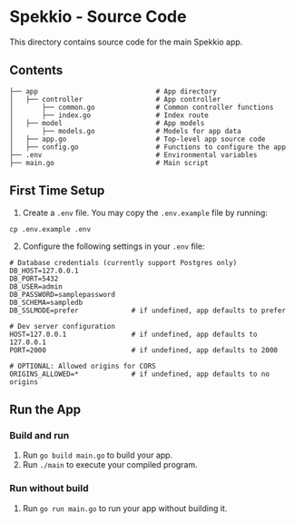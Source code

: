 # Spekkio - Source Code

This directory contains source code for the main Spekkio app.

## Contents

```
├── app                             # App directory
│   ├── controller                  # App controller
│       ├── common.go               # Common controller functions
│       ├── index.go                # Index route
│   ├── model                       # App models
│       ├── models.go               # Models for app data
│   ├── app.go                      # Top-level app source code
│   ├── config.go                   # Functions to configure the app
├── .env                            # Environmental variables
├── main.go                         # Main script
```

## First Time Setup

1. Create a `.env` file. You may copy the `.env.example` file by running:
```
cp .env.example .env
```

2. Configure the following settings in your `.env` file:
```
# Database credentials (currently support Postgres only)
DB_HOST=127.0.0.1
DB_PORT=5432
DB_USER=admin
DB_PASSWORD=samplepassword
DB_SCHEMA=sampledb
DB_SSLMODE=prefer             # if undefined, app defaults to prefer

# Dev server configuration
HOST=127.0.0.1                # if undefined, app defaults to 127.0.0.1
PORT=2000                     # if undefined, app defaults to 2000

# OPTIONAL: Allowed origins for CORS
ORIGINS_ALLOWED=*             # if undefined, app defaults to no origins
```

## Run the App

### Build and run

1. Run `go build main.go` to build your app.
2. Run `./main` to execute your compiled program.

### Run without build

1. Run `go run main.go` to run your app without building it.

